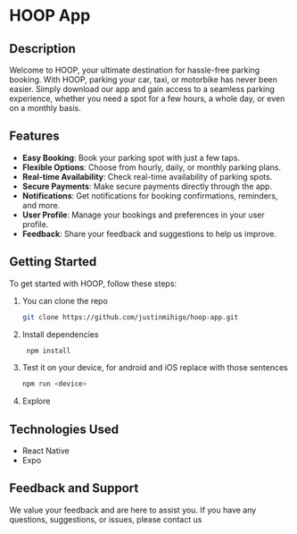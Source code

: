 
# HOOP App

## Description

Welcome to HOOP, your ultimate destination for hassle-free parking booking. With HOOP, parking your car, taxi, or motorbike has never been easier. Simply download our app and gain access to a seamless parking experience, whether you need a spot for a few hours, a whole day, or even on a monthly basis.

## Features

- **Easy Booking**: Book your parking spot with just a few taps.
- **Flexible Options**: Choose from hourly, daily, or monthly parking plans.
- **Real-time Availability**: Check real-time availability of parking spots.
- **Secure Payments**: Make secure payments directly through the app.
- **Notifications**: Get notifications for booking confirmations, reminders, and more.
- **User Profile**: Manage your bookings and preferences in your user profile.
- **Feedback**: Share your feedback and suggestions to help us improve.

## Getting Started

To get started with HOOP, follow these steps:

1. You can clone the repo
   ```bash
   git clone https://github.com/justinmihigo/hoop-app.git
   ```
2. Install dependencies
   ```bash
    npm install
    ```
3. Test it on your device, for android and iOS replace with those sentences
   ```bash
   npm run <device>
   ```
4. Explore

## Technologies Used

- React Native
- Expo

## Feedback and Support

We value your feedback and are here to assist you. If you have any questions, suggestions, or issues, please contact us

